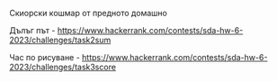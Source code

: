 Скиорски кошмар от предното домашно

Дълъг път - https://www.hackerrank.com/contests/sda-hw-6-2023/challenges/task2sum

Час по рисуване - https://www.hackerrank.com/contests/sda-hw-6-2023/challenges/task3score
